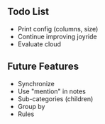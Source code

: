 ## Todo List

* Print config (columns, size)
* Continue improving joyride
* Evaluate cloud

## Future Features

* Synchronize
* Use "mention" in notes
* Sub-categories (children)
* Group by
* Rules
